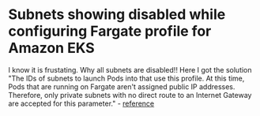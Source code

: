 
# Subnets showing disabled while configuring Fargate profile for Amazon EKS
I know it is frustating. Why all subnets are disabled!! 
Here I got the solution "The IDs of subnets to launch Pods into that use this profile. At this time, Pods that are running on Fargate aren't assigned public IP addresses. Therefore, only private subnets with no direct route to an Internet Gateway are accepted for this parameter." - [reference](https://docs.aws.amazon.com/eks/latest/userguide/fargate-profile.html)
